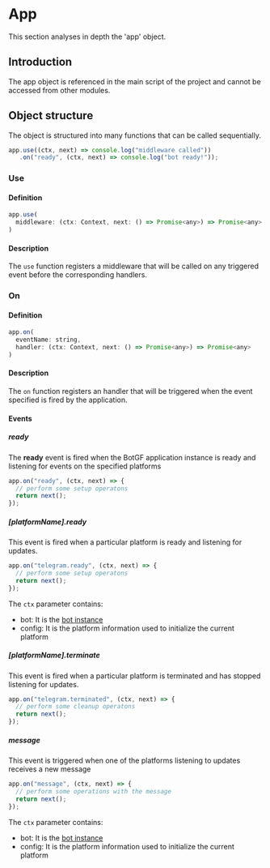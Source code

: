 # App

This section analyses in depth the 'app' object.

## Introduction

The app object is referenced in the main script of the project and cannot be accessed from other modules.

## Object structure

The object is structured into many functions that can be called sequentially.
```javascript
app.use((ctx, next) => console.log("middleware called"))
   .on("ready", (ctx, next) => console.log("bot ready!"));
```

### Use

#### Definition

```javascript
app.use(
  middleware: (ctx: Context, next: () => Promise<any>) => Promise<any>
)
```

#### Description

The `use` function registers a middleware that will be called on any triggered event before the corresponding handlers.

### On

#### Definition

```javascript
app.on(
  eventName: string,
  handler: (ctx: Context, next: () => Promise<any>) => Promise<any>
)
```

#### Description

The `on` function registers an handler that will be triggered when the event specified is fired by the application.

#### Events

##### ready
The **ready** event is fired when the BotGF application instance is ready and listening for events on the specified platforms
```javascript
app.on("ready", (ctx, next) => {
  // perform some setup operatons
  return next();
});
```

##### [platformName].ready
This event is fired when a particular platform is ready and listening for updates.
```javascript
app.on("telegram.ready", (ctx, next) => {
  // perform some setup operatons
  return next();
});
```
The `ctx` parameter contains:
  - bot: It is the [bot instance](./bot.md)
  - config: It is the platform information used to initialize the current platform

##### [platformName].terminate
This event is fired when a particular platform is terminated and has stopped listening for updates.
```javascript
app.on("telegram.terminated", (ctx, next) => {
  // perform some cleanup operatons
  return next();
});
```

##### message
This event is triggered when one of the platforms listening to updates receives a new message
```javascript
app.on("message", (ctx, next) => {
  // perform some operations with the message
  return next();
});
```
The `ctx` parameter contains:
  - bot: It is the [bot instance](./bot.md)
  - config: It is the platform information used to initialize the current platform